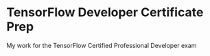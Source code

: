 # TensorFlow Developer Certificate Prep
My work for the TensorFlow Certified Professional Developer exam
